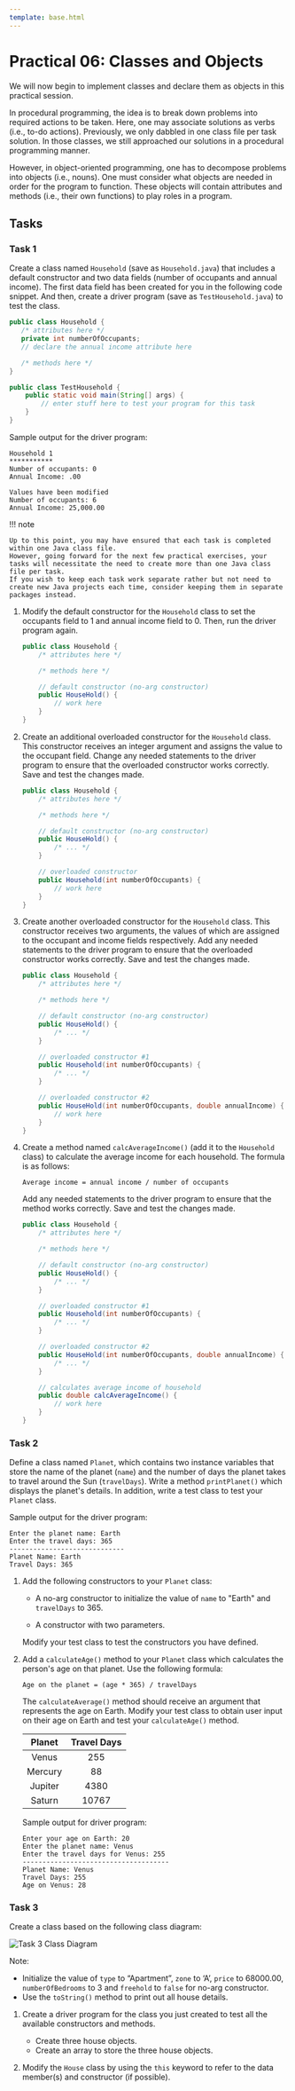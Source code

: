 ```yaml
---
template: base.html
---
```


# Practical 06: Classes and Objects

We will now begin to implement classes and declare them as objects in this practical session.

In procedural programming, the idea is to break down problems into required actions to be taken.
Here, one may associate solutions as verbs (i.e., to-do actions).
Previously, we only dabbled in one class file per task solution.
In those classes, we still approached our solutions in a procedural programming manner.

However, in object-oriented programming, one has to decompose problems into objects (i.e., nouns).
One must consider what objects are needed in order for the program to function.
These objects will contain attributes and methods (i.e., their own functions) to play roles in a program.

## Tasks

### Task 1

Create a class named `Household` (save as `Household.java`) that includes a default constructor and two data fields (number of occupants and annual income).
The first data field has been created for you in the following code snippet.
And then, create a driver program (save as `TestHousehold.java`) to test the class.

```java linenums="1" hl_lines="2-4" title="Household.java"
public class Household {
   /* attributes here */
   private int numberOfOccupants;
   // declare the annual income attribute here

   /* methods here */
}
```

```java linenums="1" hl_lines="3" title="TestHousehold.java"
public class TestHousehold {
    public static void main(String[] args) {
        // enter stuff here to test your program for this task
    }
}
```

Sample output for the driver program:

    Household 1
    ***********
    Number of occupants: 0
    Annual Income: .00

    Values have been modified
    Number of occupants: 6
    Annual Income: 25,000.00

!!! note

    Up to this point, you may have ensured that each task is completed within one Java class file.
    However, going forward for the next few practical exercises, your tasks will necessitate the need to create more than one Java class file per task.
    If you wish to keep each task work separate rather but not need to create new Java projects each time, consider keeping them in separate packages instead.

1.  Modify the default constructor for the `Household` class to set the occupants field to 1 and annual income field to 0.
    Then, run the driver program again.

    ```java linenums="1" hl_lines="6-9" title="Household.java"
    public class Household {
        /* attributes here */

        /* methods here */

        // default constructor (no-arg constructor)
        public HouseHold() {
            // work here
        }
    }
    ```

2.  Create an additional overloaded constructor for the `Household` class.
    This constructor receives an integer argument and assigns the value to the occupant field.
    Change any needed statements to the driver program to ensure that the overloaded constructor works correctly.
    Save and test the changes made.

    ```java linenums="1" hl_lines="11-14" title="Household.java"
    public class Household {
        /* attributes here */

        /* methods here */

        // default constructor (no-arg constructor)
        public HouseHold() {
            /* ... */
        }

        // overloaded constructor
        public Household(int numberOfOccupants) {
            // work here
        }
    }
    ```

3.  Create another overloaded constructor for the `Household` class.
    This constructor receives two arguments, the values of which are assigned to the occupant and income fields respectively.
    Add any needed statements to the driver program to ensure that the overloaded constructor works correctly.
    Save and test the changes made.

    ```java linenums="1" hl_lines="16-19" title="Household.java"
    public class Household {
        /* attributes here */

        /* methods here */

        // default constructor (no-arg constructor)
        public HouseHold() {
            /* ... */
        }

        // overloaded constructor #1
        public Household(int numberOfOccupants) {
            /* ... */
        }

        // overloaded constructor #2
        public HouseHold(int numberOfOccupants, double annualIncome) {
            // work here
        }
    }
    ```

4.  Create a method named `calcAverageIncome()` (add it to the `Household` class) to calculate the average income for each household.
    The formula is as follows:

        Average income = annual income / number of occupants

    Add any needed statements to the driver program to ensure that the method works correctly.
    Save and test the changes made.

    ```java linenums="1" hl_lines="21-24" title="Household.java"
    public class Household {
        /* attributes here */

        /* methods here */

        // default constructor (no-arg constructor)
        public HouseHold() {
            /* ... */
        }

        // overloaded constructor #1
        public Household(int numberOfOccupants) {
            /* ... */
        }

        // overloaded constructor #2
        public HouseHold(int numberOfOccupants, double annualIncome) {
            /* ... */
        }

        // calculates average income of household
        public double calcAverageIncome() {
            // work here
        }
    }
    ```

### Task 2

Define a class named `Planet`, which contains two instance variables that store the name of the planet (`name`) and the number of days the planet takes to travel around the Sun (`travelDays`).
Write a method `printPlanet()` which displays the planet's details.
In addition, write a test class to test your `Planet` class.

Sample output for the driver program:

    Enter the planet name: Earth
    Enter the travel days: 365
    -----------------------------
    Planet Name: Earth
    Travel Days: 365

1.  Add the following constructors to your `Planet` class:

    - A no-arg constructor to initialize the value of `name` to "Earth" and `travelDays` to 365.

    - A constructor with two parameters.

    Modify your test class to test the constructors you have defined.

2.  Add a `calculateAge()` method to your `Planet` class which calculates the person's age on that planet.
    Use the following formula:

        Age on the planet = (age * 365) / travelDays

    The `calculateAverage()` method should receive an argument that represents the age on Earth.
    Modify your test class to obtain user input on their age on Earth and test your `calculateAge()` method.

    | Planet  | Travel Days |
    | :-----: | :---------: |
    |  Venus  |     255     |
    | Mercury |     88      |
    | Jupiter |    4380     |
    | Saturn  |    10767    |

    Sample output for driver program:

        Enter your age on Earth: 20
        Enter the planet name: Venus
        Enter the travel days for Venus: 255
        -------------------------------------
        Planet Name: Venus
        Travel Days: 255
        Age on Venus: 28

### Task 3

Create a class based on the following class diagram:

<!-- ```mermaid
classDiagram
	class House {
		- type: String
		- zone: char
		- price: double
		- numberOfBedrooms: int
		- freehold: boolean
		+ House()
		+ House(type: String, price: double, numberOfBedrooms: int)
		+ House(type: String, zone: char, price: double, numberOfBedrooms: int, freehold: boolean)
		+ getters and setters
		+ toString(): String
	}
``` -->

![Task 3 Class Diagram](./images/lab06-03.png)

Note:

- Initialize the value of `type` to “Apartment”, `zone` to ‘A’, `price` to 68000.00, `numberOfBedrooms` to 3 and `freehold` to `false` for no-arg constructor.
- Use the `toString()` method to print out all house details.

1. Create a driver program for the class you just created to test all the available constructors and methods.

   - Create three house objects.
   - Create an array to store the three house objects.

2. Modify the `House` class by using the `this` keyword to refer to the data member(s) and constructor (if possible).
